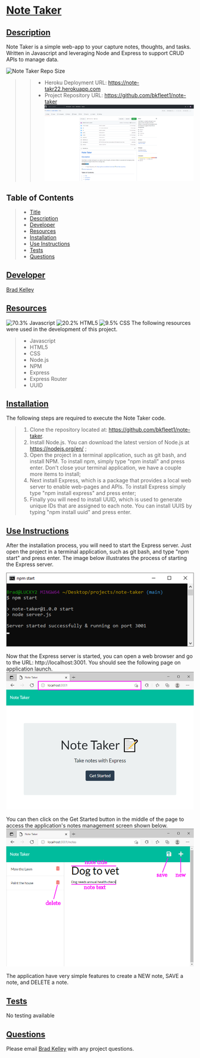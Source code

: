 # [Note Taker](#title)

## [Description](#description)
Note Taker is a simple web-app to your capture notes, thoughts, and tasks. Written in Javascript and leveraging Node and Express to support CRUD APIs to manage data.

![Note Taker Repo Size](https://img.shields.io/github/repo-size/bkfleet1/note-taker?style=plastic)
>> - Heroku Deployment URL: https://note-takr22.herokuapp.com
>> - Project Repository URL: https://github.com/bkfleet1/note-taker
![Note Taker repository](./assets/images/repository.png)


## Table of Contents
> * [Title](#title)
> * [Description](#description)
> * [Developer](#developer)
> * [Resources](#resources)
> * [Installation](#installation) 
> * [Use Instructions](#usage)
> * [Tests](#tests)
> * [Questions](#questions)

## [Developer](#developer)
[Brad Kelley](mailto:bradkelleytech@gmail.com)

## [Resources](#resources)
![70.3% Javascript](https://img.shields.io/badge/javascript-70.3%25-green) ![20.2% HTML5](https://img.shields.io/badge/HTML5-20.2%25-blue)  ![9.5% CSS](https://img.shields.io/badge/CSS-9.5%25-lightgrey)
The following resources were used in the development of this project.
> * Javascript
> * HTML5
> * CSS
> * Node.js
> * NPM
> * Express
> * Express Router
> * UUID

## [Installation](#installation)
The following steps are required to execute the Note Taker code.

> 1. Clone the repository located at: https://github.com/bkfleet1/note-taker.
> 2. Install Node.js. You can download the latest version of Node.js at https://nodejs.org/en/ ;
> 3. Open the project in a terminal application, such as git bash, and install NPM. To install npm, simply type "npm install" and press enter. Don't close your terminal application, we have a couple more items to install;
> 4. Next install Express, which is a package that provides a local web server to enable web-pages and APIs. To install Express simply type "npm install express" and press enter;
> 5. Finally you will need to install UUID, which is used to generate unique IDs that are assigned to each note. You can install UUIS by typing "npm install uuid" and press enter.

## [Use Instructions](#usage)
After the installation process, you will need to start the Express server. Just open the project in a terminal application, such as git bash, and type "npm start" and press enter. The image below illustrates the process of starting the Express server.

![Initiate Express Server](./assets/images/express.png)

Now that the Express server is started, you can open a web browser and go to the URL: http://localhost:3001. You should see the following page on application launch.
![Note Taker Welcome Page](./assets/images/deployed1.png)


You can then click on the Get Started button in the middle of the page to access the application's notes management screen shown below.
![Notes Management Screen](./assets/images/deployed2.png)

The application have very simple features to create a NEW note, SAVE a note, and DELETE a note.

## [Tests](#tests)
No testing available

## [Questions](#questions)
Please email [Brad Kelley](mailto:bradkelleytech@gmail.com) with any project questions.